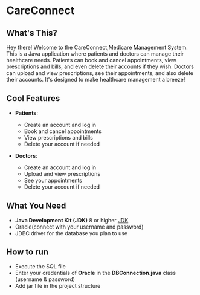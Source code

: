 # CareConnect

## What's This?
Hey there! Welcome to the CareConnect,Medicare Management System. This is a Java application where patients and doctors can manage their healthcare needs. Patients can book and cancel appointments, view prescriptions and bills, and even delete their accounts if they wish. Doctors can upload and view prescriptions, see their appointments, and also delete their accounts. It's designed to make healthcare management a breeze!

## Cool Features
- **Patients**:
  - Create an account and log in
  - Book and cancel appointments
  - View prescriptions and bills
  - Delete your account if needed

- **Doctors**:
  - Create an account and log in
  - Upload and view prescriptions
  - See your appointments
  - Delete your account if needed

## What You Need
- **Java Development Kit (JDK)** 8 or higher [JDK](https://www.oracle.com/java/technologies/javase/jdk19-archive-downloads.html)
- Oracle(connect with your username and password)
- JDBC driver for the database you plan to use

## How to run
- Execute the SQL file
- Enter your credentials of **Oracle** in the **DBConnection.java** class (username & password)
- Add jar file in the project structure 

